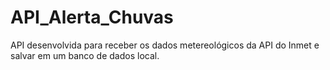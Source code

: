 # API_Alerta_Chuvas
API desenvolvida para receber os dados metereológicos da API do Inmet e salvar em um banco de dados local. 
